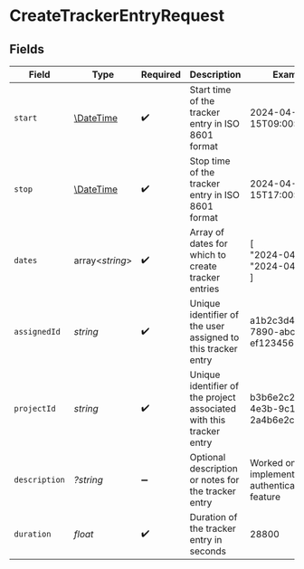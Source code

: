 # CreateTrackerEntryRequest


## Fields

| Field                                                               | Type                                                                | Required                                                            | Description                                                         | Example                                                             |
| ------------------------------------------------------------------- | ------------------------------------------------------------------- | ------------------------------------------------------------------- | ------------------------------------------------------------------- | ------------------------------------------------------------------- |
| `start`                                                             | [\DateTime](https://www.php.net/manual/en/class.datetime.php)       | :heavy_check_mark:                                                  | Start time of the tracker entry in ISO 8601 format                  | 2024-04-15T09:00:00.000Z                                            |
| `stop`                                                              | [\DateTime](https://www.php.net/manual/en/class.datetime.php)       | :heavy_check_mark:                                                  | Stop time of the tracker entry in ISO 8601 format                   | 2024-04-15T17:00:00.000Z                                            |
| `dates`                                                             | array<*string*>                                                     | :heavy_check_mark:                                                  | Array of dates for which to create tracker entries                  | [<br/>"2024-04-15",<br/>"2024-04-16"<br/>]                          |
| `assignedId`                                                        | *string*                                                            | :heavy_check_mark:                                                  | Unique identifier of the user assigned to this tracker entry        | a1b2c3d4-e5f6-7890-abcd-ef1234567890                                |
| `projectId`                                                         | *string*                                                            | :heavy_check_mark:                                                  | Unique identifier of the project associated with this tracker entry | b3b6e2c2-1f2a-4e3b-9c1d-2a4b6e2c21f2                                |
| `description`                                                       | *?string*                                                           | :heavy_minus_sign:                                                  | Optional description or notes for the tracker entry                 | Worked on implementing user authentication feature                  |
| `duration`                                                          | *float*                                                             | :heavy_check_mark:                                                  | Duration of the tracker entry in seconds                            | 28800                                                               |